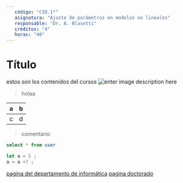 ```yaml
---
   código: "CIQ.1*"
   asignatura: "Ajuste de parámetros en modelos no lineales"
   responsable: "Dr. A. Blasetti"
   créditos: "4"
   horas: "40"
---
```

# Título
estos son los contenidos del cursos
![enter image description here](https://i1.wp.com/diariocronica.com.ar/wp-content/uploads/2018/11/borrador-autom%C3%A1tico-133.jpg?fit=1200,800&ssl=1)

> holaa

| a | b |
|---|---|
| c | d |

> comentario



```sql
select * from user
```

```javascript
let a = 5 ;
a = a +7 ;
```
[pagina del departamento de informática](http://www.dinfo.ing.unp.edu.ar)
[pagina doctorado](http://rado.dinfo.ing.unp.edu.ar/dci/)
<!--stackedit_data:
eyJoaXN0b3J5IjpbNjIyODU5ODU3LDEzMjYxNjc2MTMsLTc1ND
kxMTM4OCwtODAxNDE3NDE0LDk3OTc1MDUyMSwxNzIxMjQ2MjY3
LC00NDM3MjQwMDQsLTgwMTQxNzQxNCwyMDc0NTA3NTE3LDI5Nz
c3MTc0MiwtMTQ3ODk2NDAzMywxMDM5MjY3NDg4LC03Mzc0Njgy
ODcsMTc4MDc2MzIzNCwtODAxNDE3NDE0LDEzMzMwMTE3NzEsLT
Q0MzcyNDAwNCwyMDc0NTA3NTE3LDI5Nzc3MTc0MiwtMTQ3ODk2
NDAzM119
-->